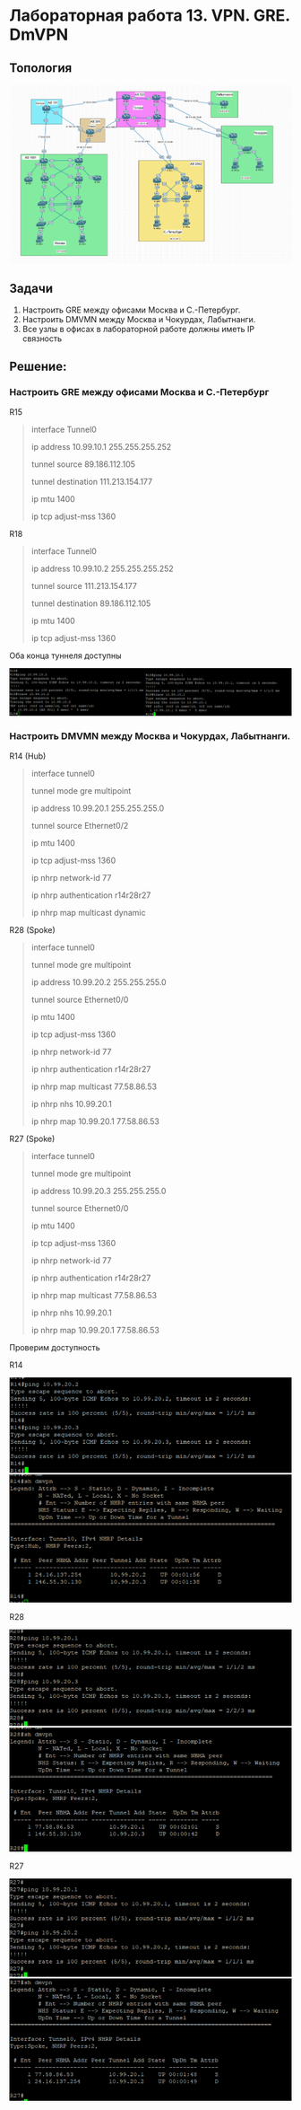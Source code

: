 ﻿<h1> Лабораторная работа 13. VPN. GRE. DmVPN </h1> 

<h2> Топология </h2>
<img src=https://github.com/Avasekho/otus-networks-pro/blob/main/labs/lab13/topology-lab13.png>

<h2> Задачи </h2>

<ol>
  <li> Настроить GRE между офисами Москва и С.-Петербург. </li>
  <li> Настроить DMVMN между Москва и Чокурдах, Лабытнанги. </li>
  <li> Все узлы в офисах в лабораторной работе должны иметь IP связность </li>

</ol>

<h2> Решение: </h2>

<h3>Настроить GRE между офисами Москва и С.-Петербург </h3>

<p>R15</p>

<blockquote>
<p>interface Tunnel0</p>
<p> ip address 10.99.10.1 255.255.255.252</p>
<p> tunnel source 89.186.112.105</p>
<p> tunnel destination 111.213.154.177</p>
<p> ip mtu 1400</p>
<p> ip tcp adjust-mss 1360</p>
</blockquote>

<p>R18</p>

<blockquote>
<p>interface Tunnel0</p>
<p> ip address 10.99.10.2 255.255.255.252</p>
<p> tunnel source 111.213.154.177</p>
<p> tunnel destination 89.186.112.105</p>
<p> ip mtu 1400</p>
<p> ip tcp adjust-mss 1360</p>
</blockquote>

<p>Оба конца туннеля доступны</p>

<img src=https://github.com/Avasekho/otus-networks-pro/blob/main/labs/lab13/tunnel_ping.png>


<h3>Настроить DMVMN между Москва и Чокурдах, Лабытнанги. </h3>

<p>R14 (Hub)</p>

<blockquote>
<p>interface tunnel0</p>
<p> tunnel mode gre multipoint</p>
<p> ip address 10.99.20.1 255.255.255.0</p>
<p> tunnel source Ethernet0/2</p>
<p> ip mtu 1400</p>
<p> ip tcp adjust-mss 1360</p>
<p> ip nhrp network-id 77</p>
<p> ip nhrp authentication r14r28r27</p>
<p> ip nhrp map multicast dynamic</p>
</blockquote>

<p>R28 (Spoke)

<blockquote>
<p>interface tunnel0</p>
<p> tunnel mode gre multipoint</p>
<p> ip address 10.99.20.2 255.255.255.0</p>
<p> tunnel source Ethernet0/0</p>
<p> ip mtu 1400</p>
<p> ip tcp adjust-mss 1360</p>
<p> ip nhrp network-id 77</p>
<p> ip nhrp authentication r14r28r27</p>
<p> ip nhrp map multicast 77.58.86.53</p>
<p> ip nhrp nhs 10.99.20.1</p>
<p> ip nhrp map 10.99.20.1 77.58.86.53</p>
</blockquote>

<p>R27 (Spoke)

<blockquote>
<p>interface tunnel0</p>
<p> tunnel mode gre multipoint</p>
<p> ip address 10.99.20.3 255.255.255.0</p>
<p> tunnel source Ethernet0/0</p>
<p> ip mtu 1400</p>
<p> ip tcp adjust-mss 1360</p>
<p> ip nhrp network-id 77</p>
<p> ip nhrp authentication r14r28r27</p>
<p> ip nhrp map multicast 77.58.86.53</p>
<p> ip nhrp nhs 10.99.20.1</p>
<p> ip nhrp map 10.99.20.1 77.58.86.53</p>
</blockquote>

<p>Проверим доступность</p>

<p>R14</p>

<img src=https://github.com/Avasekho/otus-networks-pro/blob/main/labs/lab13/R14_ping.png>

<img src=https://github.com/Avasekho/otus-networks-pro/blob/main/labs/lab13/R14_dmvpn.png>

<p>R28</p>

<img src=https://github.com/Avasekho/otus-networks-pro/blob/main/labs/lab13/R28_ping.png>

<img src=https://github.com/Avasekho/otus-networks-pro/blob/main/labs/lab13/R28_dmvpn.png>

<p>R27</p>

<img src=https://github.com/Avasekho/otus-networks-pro/blob/main/labs/lab13/R27_ping.png>

<img src=https://github.com/Avasekho/otus-networks-pro/blob/main/labs/lab13/R27_dmvpn.png>